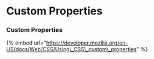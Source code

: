 # Custom Properties

### Custom Properties

{% embed url="https://developer.mozilla.org/en-US/docs/Web/CSS/Using\_CSS\_custom\_properties" %}



